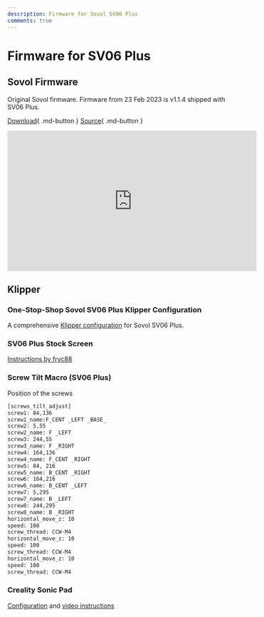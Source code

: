 ```yaml
---
description: Firmware for Sovol SV06 Plus
comments: true
---
```


# Firmware for SV06 Plus

## Sovol Firmware

Original Sovol firmware. Firmware from 23 Feb 2023 is v1.1.4 shipped with SV06 Plus.

[Download](https://sovol3d.com/pages/download){ .md-button }
[Source](https://github.com/Sovol3d/SV06-PLUS){ .md-button }

<iframe width="560" height="315" src="https://www.youtube-nocookie.com/embed/b2jUo1KnxZw" title="YouTube video player" frameborder="0" allow="accelerometer; autoplay; clipboard-write; encrypted-media; gyroscope; picture-in-picture; web-share" allowfullscreen></iframe>

## Klipper 

### One-Stop-Shop Sovol SV06 Plus Klipper Configuration

A comprehensive [Klipper configuration](https://github.com/bassamanator/Sovol-SV06-firmware/tree/sv06-plus) for Sovol SV06 Plus.

### SV06 Plus Stock Screen

[Instructions by fryc88](https://github.com/fryc88/klipper-sv06plus-screen)

### Screw Tilt Macro (SV06 Plus)

Position of the screws

```sh
[screws_tilt_adjust]
screw1: 84,136
screw1_name:F_CENT _LEFT _BASE_
screw2: 5,55
screw2_name: F _LEFT
screw3: 244,55
screw3_name: F _RIGHT
screw4: 164,136
screw4_name: F_CENT _RIGHT
screw5: 84, 216
screw5_name: B_CENT _RIGHT
screw6: 164,216
screw6_name: B_CENT _LEFT
screw7: 5,295
screw7_name: B _LEFT
screw8: 244,295
screw8_name: B _RIGHT
horizontal_move_z: 10
speed: 100
screw_thread: CCW-M4
horizontal_move_z: 10
speed: 100
screw_thread: CCW-M4
horizontal_move_z: 10
speed: 100
screw_thread: CCW-M4
```

### Creality Sonic Pad

[Configuration](https://drive.google.com/drive/folders/1U35Sm7ZOgpxeaezYBcPPuriLiQWSukQP?usp=sharing) and [video instructions](https://www.youtube.com/watch?v=PL2bLVbEhmY)
